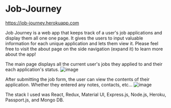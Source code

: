 # Job-Journey
https://job-journey.herokuapp.com

Job Journey is a web app that keeps track of a user's job applications and display them all one one page. 
It gives the users to input valuable information for each unique application and lets them view it.
Please feel free to visit the about page on the side navigation (expand it) to learn more about the app!

The main page displays all the current user's jobs they applied to and their each application's status.
![image](https://user-images.githubusercontent.com/17844736/128797711-79ec327b-7ceb-4973-89fa-d730a39514c6.png)


After submitting the job form, the user can view the contents of their application. Whether they entered any notes, contacts, etc...
![image](https://user-images.githubusercontent.com/17844736/128797795-d388330a-9e6c-4448-90ff-484a9e4d2a1e.png)


The stack I used was React, Redux, Material UI, Express.js, Node.js, Heroku, Passport.js, and Mongo DB. 


